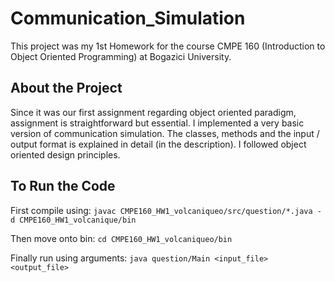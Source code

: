 # Communication_Simulation
This project was my 1st Homework for the course CMPE 160 (Introduction to Object Oriented Programming) at Bogazici University.
## About the Project
Since it was our first assignment regarding object oriented paradigm, assignment is straightforward but essential. I implemented a very basic version of communication simulation. The classes, methods and the input / output format is explained in detail (in the description). I followed object oriented design principles.
## To Run the Code
First compile using:
```javac CMPE160_HW1_volcaniqueo/src/question/*.java -d CMPE160_HW1_volcanique/bin```

Then move onto bin:
```cd CMPE160_HW1_volcaniqueo/bin```

Finally run using arguments:
```java question/Main <input_file> <output_file>```

